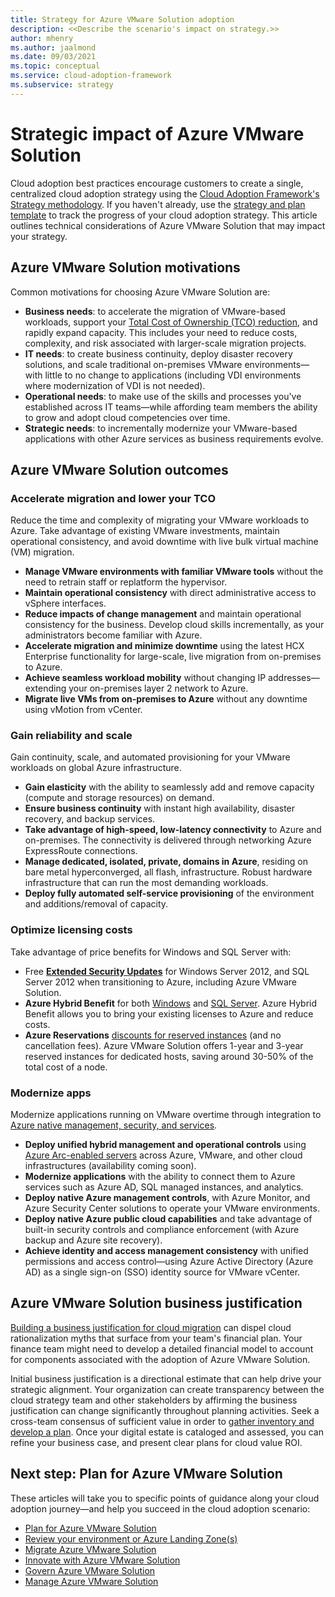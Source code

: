```yaml
---
title: Strategy for Azure VMware Solution adoption
description: <<Describe the scenario's impact on strategy.>>
author: mhenry
ms.author: jaalmond
ms.date: 09/03/2021
ms.topic: conceptual
ms.service: cloud-adoption-framework
ms.subservice: strategy
---
```


# Strategic impact of Azure VMware Solution

Cloud adoption best practices encourage customers to create a single, centralized cloud adoption strategy using the [Cloud Adoption Framework's Strategy methodology](../../strategy/index.md). If you haven't already, use the [strategy and plan template](https://raw.githubusercontent.com/microsoft/CloudAdoptionFramework/master/plan/cloud-adoption-framework-strategy-and-plan-template.docx) to track the progress of your cloud adoption strategy. This article outlines technical considerations of Azure VMware Solution that may impact your strategy.

## Azure VMware Solution motivations

Common motivations for choosing Azure VMware Solution are:

- **Business needs**: to accelerate the migration of VMware-based workloads, support your [Total Cost of Ownership (TCO) reduction](https://azure.microsoft.com/pricing/tco/calculator/), and rapidly expand capacity. This includes your need to reduce costs, complexity, and risk associated with larger-scale migration projects.
- **IT needs**: to create business continuity, deploy disaster recovery solutions, and scale traditional on-premises VMware environments—with little to no change to applications (including VDI environments where modernization of VDI is not needed).
- **Operational needs**: to make use of the skills and processes you've established across IT teams—while affording team members the ability to grow and adopt cloud competencies over time.
- **Strategic needs**: to incrementally modernize your VMware-based applications with other Azure services as business requirements evolve.

## Azure VMware Solution outcomes

### **Accelerate migration and lower your TCO**

Reduce the time and complexity of migrating your VMware workloads to Azure. Take advantage of existing VMware investments, maintain operational consistency, and avoid downtime with live bulk virtual machine (VM) migration.

- **Manage VMware environments with familiar VMware tools** without the need to retrain staff or replatform the hypervisor.
- **Maintain operational consistency** with direct administrative access to vSphere interfaces.
- **Reduce impacts of change management** and maintain operational consistency for the business. Develop cloud skills incrementally, as your administrators become familiar with Azure.
- **Accelerate migration and minimize downtime** using the latest HCX Enterprise functionality for large-scale, live migration from on-premises to Azure.
- **Achieve seamless workload mobility** without changing IP addresses—extending your on-premises layer 2 network to Azure.
- **Migrate live VMs from on-premises to Azure** without any downtime using vMotion from vCenter.

### **Gain reliability and scale**

Gain continuity, scale, and automated provisioning for your VMware workloads on global Azure infrastructure.

- **Gain elasticity** with the ability to seamlessly add and remove capacity (compute and storage resources) on demand.
- **Ensure business continuity** with instant high availability, disaster recovery, and backup services.
- **Take advantage of high-speed, low-latency connectivity** to Azure and on-premises. The connectivity is delivered through networking Azure ExpressRoute connections.
- **Manage dedicated, isolated, private, domains in Azure**, residing on bare metal hyperconverged, all flash, infrastructure. Robust hardware infrastructure that can run the most demanding workloads.
- **Deploy fully automated self-service provisioning** of the environment and additions/removal of capacity.

### **Optimize licensing costs**

Take advantage of price benefits for Windows and SQL Server with:

- Free [**Extended Security Updates**](https://docs.microsoft.com/lifecycle/faq/extended-security-updates) for Windows Server 2012, and SQL Server 2012 when transitioning to Azure, including Azure VMware Solution.
- **Azure Hybrid Benefit** for both [Windows](https://docs.microsoft.com/azure/virtual-machines/windows/hybrid-use-benefit-licensing) and [SQL Server](https://docs.microsoft.com/azure/azure-sql/azure-hybrid-benefit?tabs=azure-powershell). Azure Hybrid Benefit allows you to bring your existing licenses to Azure and reduce costs.
- **Azure Reservations** [discounts for reserved instances](https://docs.microsoft.com/azure/azure-vmware/reserved-instance) (and no cancellation fees). Azure VMware Solution offers 1-year and 3-year reserved instances for dedicated hosts, saving around 30-50% of the total cost of a node.  

### **Modernize apps**

Modernize applications running on VMware overtime through integration to [Azure native management, security, and services](..\azure-vmware\govern.md).

- **Deploy unified hybrid management and operational controls** using [Azure Arc-enabled servers](https://docs.microsoft.com/azure/azure-arc/servers/overview) across Azure, VMware, and other cloud infrastructures (availability coming soon).
- **Modernize applications** with the ability to connect them to Azure services such as Azure AD, SQL managed instances, and analytics.
- **Deploy native Azure management controls**, with Azure Monitor, and Azure Security Center solutions to operate your VMware environments.
- **Deploy native Azure public cloud capabilities** and take advantage of built-in security controls and compliance enforcement (with Azure backup and Azure site recovery).
- **Achieve identity and access management consistency** with unified permissions and access control—using Azure Active Directory (Azure AD) as a single sign-on (SSO) identity source for VMware vCenter.

## Azure VMware Solution business justification

[Building a business justification for cloud migration](https://docs.microsoft.com/azure/cloud-adoption-framework/strategy/cloud-migration-business-case) can dispel cloud rationalization myths that surface from your team's financial plan. Your finance team might need to develop a detailed financial model to account for components associated with the adoption of Azure VMware Solution.

Initial business justification is a directional estimate that can help drive your strategic alignment. Your organization can create transparency between the cloud strategy team and other stakeholders by affirming the business justification can change significantly throughout planning activities. Seek a cross-team consensus of sufficient value in order to [gather inventory and develop a plan](https://docs.microsoft.com/azure/azure-vmware/plan-private-cloud-deployment). Once your digital estate is cataloged and assessed, you can refine your business case, and present clear plans for cloud value ROI.

## Next step: Plan for Azure VMware Solution

These articles will take you to specific points of guidance along your cloud adoption journey—and help you succeed in the cloud adoption scenario:

- [Plan for Azure VMware Solution](./plan.md)
- [Review your environment or Azure Landing Zone(s)](./ready.md)
- [Migrate Azure VMware Solution](./migrate.md)
- [Innovate with Azure VMware Solution](./innovate.md)
- [Govern Azure VMware Solution](./govern.md)
- [Manage Azure VMware Solution](./manage.md)
